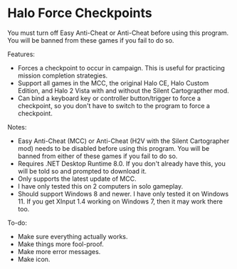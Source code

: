 # Halo Force Checkpoints
You must turn off Easy Anti-Cheat or Anti-Cheat before using this program. You will be banned from these games if you fail to do so.

Features:
- Forces a checkpoint to occur in campaign. This is useful for practicing mission completion strategies.
- Support all games in the MCC, the original Halo CE, Halo Custom Edition, and Halo 2 Vista with and without the Silent Cartograpther mod.
- Can bind a keyboard key or controller button/trigger to force a checkpoint, so you don't have to switch to the program to force a checkpoint.

Notes:
- Easy Anti-Cheat (MCC) or Anti-Cheat (H2V with the Silent Cartographer mod) needs to be disabled before using this program. You will be banned from either of these games if you fail to do so.
- Requires .NET Desktop Runtime 8.0. If you don't already have this, you will be told so and prompted to download it.
- Only supports the latest update of MCC.
- I have only tested this on 2 computers in solo gameplay.
- Should support Windows 8 and newer. I have only tested it on Windows 11. If you get XInput 1.4 working on Windows 7, then it may work there too.

To-do:
- Make sure everything actually works.
- Make things more fool-proof.
- Make more error messages.
- Make icon.